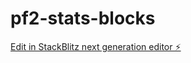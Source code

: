 # pf2-stats-blocks

[Edit in StackBlitz next generation editor ⚡️](https://stackblitz.com/~/github.com/Gnappuraz/pf2-stats-blocks)